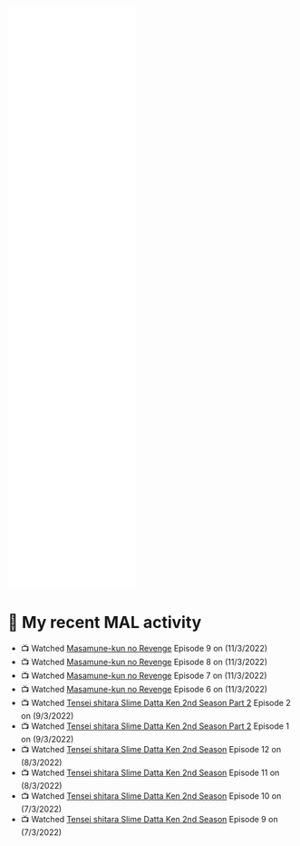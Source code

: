 ![Metrics](https://github.com/noxan-dev/noxan-dev/blob/main/github-metrics.svg)

# 🌸 My recent MAL activity

<!-- MAL_ACTIVITY:start -->

- 📺 Watched [Masamune-kun no Revenge](https://myanimelist.net/anime/33487) Episode 9 on (11/3/2022)
- 📺 Watched [Masamune-kun no Revenge](https://myanimelist.net/anime/33487) Episode 8 on (11/3/2022)
- 📺 Watched [Masamune-kun no Revenge](https://myanimelist.net/anime/33487) Episode 7 on (11/3/2022)
- 📺 Watched [Masamune-kun no Revenge](https://myanimelist.net/anime/33487) Episode 6 on (11/3/2022)
- 📺 Watched [Tensei shitara Slime Datta Ken 2nd Season Part 2](https://myanimelist.net/anime/41487) Episode 2 on (9/3/2022)
- 📺 Watched [Tensei shitara Slime Datta Ken 2nd Season Part 2](https://myanimelist.net/anime/41487) Episode 1 on (9/3/2022)
- 📺 Watched [Tensei shitara Slime Datta Ken 2nd Season](https://myanimelist.net/anime/39551) Episode 12 on (8/3/2022)
- 📺 Watched [Tensei shitara Slime Datta Ken 2nd Season](https://myanimelist.net/anime/39551) Episode 11 on (8/3/2022)
- 📺 Watched [Tensei shitara Slime Datta Ken 2nd Season](https://myanimelist.net/anime/39551) Episode 10 on (7/3/2022)
- 📺 Watched [Tensei shitara Slime Datta Ken 2nd Season](https://myanimelist.net/anime/39551) Episode 9 on (7/3/2022)

<!-- MAL_ACTIVITY:end -->
